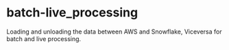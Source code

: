 # batch-live_processing
Loading and unloading the data between AWS and Snowflake, Viceversa for batch and live processing.
